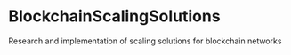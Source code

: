 # BlockchainScalingSolutions
 Research and implementation of scaling solutions for blockchain networks
